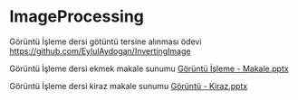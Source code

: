 # ImageProcessing
Görüntü İşleme dersi götüntü tersine alınması ödevi
https://github.com/EylulAydogan/InvertingImage

Görüntü İşleme dersi ekmek makale sunumu
[Görüntü İşleme - Makale.pptx](https://github.com/EylulAydogan/ImageProcessing/files/9968566/Goruntu.Isleme.-.Makale.pptx)


Görüntü İşleme dersi kiraz makale sunumu
[Görüntü - Kiraz.pptx](https://github.com/EylulAydogan/ImageProcessing/files/10020714/Goruntu.-.Kiraz.pptx)
